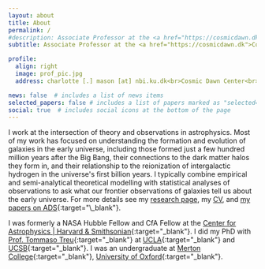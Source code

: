 ```yaml
---
layout: about
title: About
permalink: /
#description: Associate Professor at the <a href="https://cosmicdawn.dk">Cosmic Dawn Center</a>, <a href="https://nbi.ku.dk/english/">Niels Bohr Institute, University of Copenhagen</a>.
subtitle: Associate Professor at the <a href="https://cosmicdawn.dk">Cosmic Dawn Center</a>, <a href="https://nbi.ku.dk/english/">Niels Bohr Institute, University of Copenhagen</a>.

profile:
  align: right
  image: prof_pic.jpg
  address: charlotte [.] mason [at] nbi.ku.dk<br>Cosmic Dawn Center<br>Niels Bohr Building<br>Rådmandsgade 64<br>2200 Copenhagen N, Denmark<br>

news: false  # includes a list of news items
selected_papers: false # includes a list of papers marked as "selected={true}"
social: true  # includes social icons at the bottom of the page
---
```


I work at the intersection of theory and observations in astrophysics. Most of my work has focused on understanding the formation and evolution of galaxies in the early universe, including those formed just a few hundred million years after the Big Bang, their connections to the dark matter halos they form in, and their relationship to the reionization of intergalactic hydrogen in the universe's first billion years. I typically combine empirical and semi-analytical theoretical modelling with statistical analyses of observations to ask what our frontier observations of galaxies tell us about the early universe. For more details see my [research page](/research), my [CV](/assets/pdf/CV-CharlotteMason.pdf), and [my papers on ADS](https://ui.adsabs.harvard.edu/search/filter_bibstem_facet_fq_bibstem_facet=NOT&filter_bibstem_facet_fq_bibstem_facet=(((*%3A*%20NOT%20bibstem_facet%3A%22E%26PSL%22%20NOT%20bibstem_facet%3A%22LPICo%22%20NOT%20bibstem_facet%3A%22ESASP%22)%20NOT%20bibstem_facet%3A%22cosp%22%20NOT%20bibstem_facet%3A%22LPI%22)%20NOT%20bibstem_facet%3A%22JDSO%22)&filter_bibstem_facet_fq_bibstem_facet=bibstem_facet%3A%22NewSp%22&filter_database_fq_database=AND&filter_database_fq_database=database%3A%22astronomy%22&fq=%7B!type%3Daqp%20v%3D%24fq_database%7D&fq=%7B!type%3Daqp%20v%3D%24fq_bibstem_facet%7D&fq_bibstem_facet=((((*%3A*%20NOT%20bibstem_facet%3A%22E%26PSL%22%20NOT%20bibstem_facet%3A%22LPICo%22%20NOT%20bibstem_facet%3A%22ESASP%22)%20NOT%20bibstem_facet%3A%22cosp%22%20NOT%20bibstem_facet%3A%22LPI%22)%20NOT%20bibstem_facet%3A%22JDSO%22)%20NOT%20bibstem_facet%3A%22NewSp%22)&fq_database=(database%3A%22astronomy%22)&p_=0&q=author%3A%22mason%2C%20c%22%20year%3A2011-2099&sort=date%20desc%2C%20bibcode%20desc){:target="\_blank"}.

I was formerly a NASA Hubble Fellow and CfA Fellow at the [Center for Astrophysics \| Harvard & Smithsonian](http://cfa.harvard.edu){:target="\_blank"}. I did my PhD with [Prof. Tommaso Treu](http://astro.ucla.edu/~tt){:target="\_blank"} at [UCLA](http://astro.ucla.edu/){:target="\_blank"} and [UCSB](http://web.physics.ucsb.edu/~astrogroup/){:target="\_blank"}. I was an undergraduate at [Merton College](http://www.merton.ox.ac.uk/){:target="\_blank"}, [University of Oxford](http://www.ox.ac.uk/){:target="\_blank"}.

<!-- Put your address / P.O. box / other info right below your picture. You can also disable any these elements by editing `profile` property of the YAML header of your `_pages/about.md`. Edit `_bibliography/papers.bib` and Jekyll will render your [publications page](/al-folio/publications/) automatically.

Link to your social media connections, too. This theme is set up to use [Font Awesome icons](http://fortawesome.github.io/Font-Awesome/){:target="\_blank"} and [Academicons](https://jpswalsh.github.io/academicons/){:target="\_blank"}, like the ones below. Add your Facebook, Twitter, LinkedIn, Google Scholar, or just disable all of them. -->
